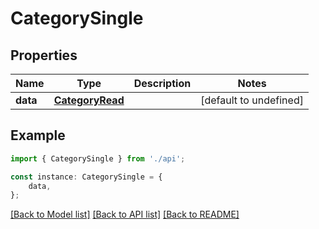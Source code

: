 # CategorySingle


## Properties

Name | Type | Description | Notes
------------ | ------------- | ------------- | -------------
**data** | [**CategoryRead**](CategoryRead.md) |  | [default to undefined]

## Example

```typescript
import { CategorySingle } from './api';

const instance: CategorySingle = {
    data,
};
```

[[Back to Model list]](../README.md#documentation-for-models) [[Back to API list]](../README.md#documentation-for-api-endpoints) [[Back to README]](../README.md)
